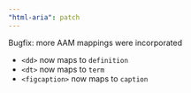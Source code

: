 ```yaml
---
"html-aria": patch
---
```


Bugfix: more AAM mappings were incorporated

- `<dd>` now maps to `definition`
- `<dt>` now maps to `term`
- `<figcaption>` now maps to `caption`

